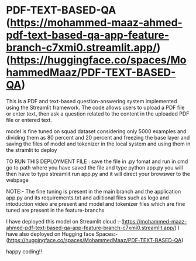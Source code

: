 # PDF-TEXT-BASED-QA (https://mohammed-maaz-ahmed-pdf-text-based-qa-app-feature-branch-c7xmi0.streamlit.app/)  (https://huggingface.co/spaces/MohammedMaaz/PDF-TEXT-BASED-QA) 
This is a PDF and text-based question-answering system implemented using the Streamlit framework. The code allows users to upload a PDF file or enter text, then ask a question related to the content in the uploaded PDF file or entered text. 

model is fine tuned on squad dataset considering only 5000 examples and dividing them as 80 percent and 20 percent and freezing the base layer and saving the files of model and tokenizer in the local system and using them in the stramlit to deploy 

TO RUN THIS DEPLOYMENT FILE : save the file in .py fomat and run in cmd go to path where you have saved the file and type python app.py you will then have to type streamlit run app.py and it will direct your browswer to the webpage 

NOTE:- The fine tuning is present in the main branch and the application app.py and its requirements.txt and adiitional files such as logo and intoduction video are present and model and tokenizer files which are fine tuned are present in the feature-branchs

I have deployed this model on Streamlit cloud :-(https://mohammed-maaz-ahmed-pdf-text-based-qa-app-feature-branch-c7xmi0.streamlit.app/)
I have also deployed on Hugging face Spaces:-(https://huggingface.co/spaces/MohammedMaaz/PDF-TEXT-BASED-QA) 


happy coding!!



